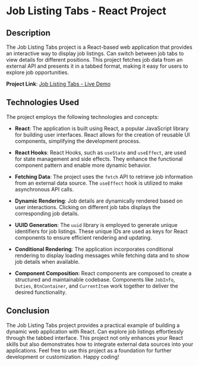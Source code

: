 # Job Listing Tabs - React Project

## Description

The Job Listing Tabs project is a React-based web application that provides an interactive way to display job listings. Can switch between job tabs to view details for different positions. This project fetches job data from an external API and presents it in a tabbed format, making it easy for users to explore job opportunities.

**Project Link**: [Job Listing Tabs - Live Demo](https://your-project-link.com)

## Technologies Used

The project employs the following technologies and concepts:

- **React**: The application is built using React, a popular JavaScript library for building user interfaces. React allows for the creation of reusable UI components, simplifying the development process.

- **React Hooks**: React Hooks, such as `useState` and `useEffect`, are used for state management and side effects. They enhance the functional component pattern and enable more dynamic behavior.

- **Fetching Data**: The project uses the `fetch` API to retrieve job information from an external data source. The `useEffect` hook is utilized to make asynchronous API calls.

- **Dynamic Rendering**: Job details are dynamically rendered based on user interactions. Clicking on different job tabs displays the corresponding job details.

- **UUID Generation**: The `uuid` library is employed to generate unique identifiers for job listings. These unique IDs are used as keys for React components to ensure efficient rendering and updating.

- **Conditional Rendering**: The application incorporates conditional rendering to display loading messages while fetching data and to show job details when available.

- **Component Composition**: React components are composed to create a structured and maintainable codebase. Components like `JobInfo`, `Duties`, `BtnContainer`, and `CurrentItem` work together to deliver the desired functionality.

## Conclusion

The Job Listing Tabs project provides a practical example of building a dynamic web application with React. Can explore job listings effortlessly through the tabbed interface. This project not only enhances your React skills but also demonstrates how to integrate external data sources into your applications. Feel free to use this project as a foundation for further development or customization. Happy coding!
